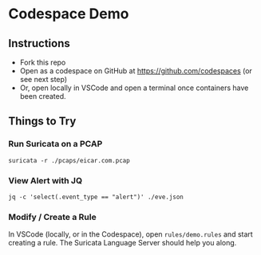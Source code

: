# Codespace Demo

## Instructions

- Fork this repo
- Open as a codespace on GitHub at https://github.com/codespaces (or see next step)
- Or, open locally in VSCode and open a terminal once containers have been created.

## Things to Try

### Run Suricata on a PCAP

```
suricata -r ./pcaps/eicar.com.pcap
```

### View Alert with JQ

```
jq -c 'select(.event_type == "alert")' ./eve.json
```

### Modify / Create a Rule

In VSCode (locally, or in the Codespace), open `rules/demo.rules` and start
creating a rule. The Suricata Language Server should help you along.
